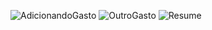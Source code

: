 ![AdicionandoGasto](https://user-images.githubusercontent.com/33107296/222737815-e42c7147-e807-4caa-92ea-93737a89ec83.gif)
![OutroGasto](https://user-images.githubusercontent.com/33107296/222737825-70876c31-dd5f-43df-8969-dd58ac0d3734.gif)
![Resume](https://user-images.githubusercontent.com/33107296/222737783-01b208c9-0f1e-45db-a0b2-c414bf790926.gif)


